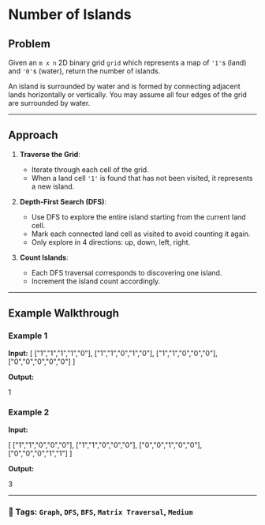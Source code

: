 # Number of Islands

## Problem
Given an `m x n` 2D binary grid `grid` which represents a map of `'1'`s (land) and `'0'`s (water), return the number of islands.

An island is surrounded by water and is formed by connecting adjacent lands horizontally or vertically. You may assume all four edges of the grid are surrounded by water.

---

## Approach
1. **Traverse the Grid**:
    - Iterate through each cell of the grid.
    - When a land cell `'1'` is found that has not been visited, it represents a new island.

2. **Depth-First Search (DFS)**:
    - Use DFS to explore the entire island starting from the current land cell.
    - Mark each connected land cell as visited to avoid counting it again.
    - Only explore in 4 directions: up, down, left, right.

3. **Count Islands**:
    - Each DFS traversal corresponds to discovering one island.
    - Increment the island count accordingly.

---

## Example Walkthrough

### Example 1
**Input:**
[
["1","1","1","1","0"],
["1","1","0","1","0"],
["1","1","0","0","0"],
["0","0","0","0","0"]
]

**Output:**


1


### Example 2
**Input:**


[
["1","1","0","0","0"],
["1","1","0","0","0"],
["0","0","1","0","0"],
["0","0","0","1","1"]
]

**Output:**


3


---

### 📌 Tags: `Graph`, `DFS`, `BFS`, `Matrix Traversal`, `Medium`

